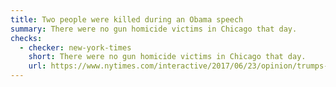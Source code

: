 ```yaml
---
title: Two people were killed during an Obama speech
summary: There were no gun homicide victims in Chicago that day.
checks:
  - checker: new-york-times
    short: There were no gun homicide victims in Chicago that day.
    url: https://www.nytimes.com/interactive/2017/06/23/opinion/trumps-lies.html
---
```

